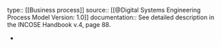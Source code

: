 type:: [[Business process]]
source:: [[@Digital Systems Engineering Process Model Version: 1.0]]
documentation:: See detailed description in the INCOSE Handbook v.4, page 88.

-